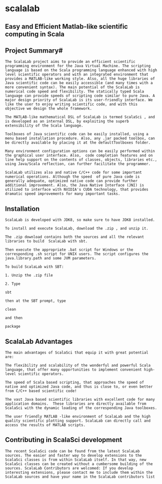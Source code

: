 # scalalab

## Easy and Efficient Matlab-like scientific computing in Scala ##


## Project Summary#

`The ScalaLab project aims to provide an efficient scientific programming environment for the Java Virtual Machine. The scripting language is based on the Scala programming language enhanced with high level scientific operators and with an integrated environment that provides a MATLAB-like working style. Also, all the huge libraries of Java scientific code can be easily accessible (and many times with a more convenient syntax). The main potential of the ScalaLab is numerical code speed and flexibility. The statically typed Scala language can provide speeds of scripting code similar to pure Java. A major design priority of ScalaLab is its user-friendly interface. We like the user to enjoy writing scientific code, and with this objective we design the whole framework.`

`The MATLAB-like mathematical DSL of ScalaLab is termed ScalaSci , and is developed as an internal DSL, by exploiting the superb extensibility of the Scala language.`

`Toolboxes of Java scientific code can be easily installed, using a menu based installation procedure. Also, any .jar packed toolbox, can be directly available by placing it at the defaultToolboxes folder.`

`Many environment configuration options can be easily performed within the graphical user interface. Also,  code completion features and on line help support on the contents of classes, objects, libraries etc., using Java/Scala reflection, can further facilitate the programmer.`

`ScalaLab utilizes also and native C/C++ code for some important numerical operations. Although the speed  of pure Java code is generally adequate, optimized native code can provide further additional improvement. Also, the Java Native Interface (JNI) is utilized to interface with NVIDIA's CUDA technology, that provides dramatic speed improvements for many important tasks.`

## Installation

`ScalaLab is developed with JDK8, so make sure to have JDK8 installed.`

`To install and execute ScalaLab, download the .zip , and unzip it.  `

`The .zip download contains both the sources and all the relevant libraries to build  ScalaLab with sbt.`

`Then execute the appropriate .bat script for Windows or the corresponding .sh script for UNIX users. The script configures the java.library.path and some JVM parameters.`

`To build ScalaLab with SBT:`


`1. Unzip the .zip file`

`2. Type` 

`sbt`

`then at the SBT prompt, type `

`clean`

`and then`

`package`


## ScalaLab Advantages

`The main advantages of ScalaSci that equip it with great potential are:`

`The flexibility and scalability of the wonderful and powerful Scala language, that offer many opportunities to implement convenient high-level scientific operators.`

`The speed of Scala based scripting, that approaches the speed of native and optimized Java code, and thus is close to, or even better from C/C++ based scientific code!`

`The vast Java based scientific libraries with excellent code for many application domains.  These libraries are directly available from ScalaSci with the dynamic loading of the corresponding Java toolboxes.`

`The user friendly MATLAB -like environment of ScalaLab and the high quality scientific plotting support. ScalaLab can directly call and access the results of MATLAB scripts.`

## Contributing in ScalaSci development

`The recent ScalaSci code can be found from the latest ScalaLab sources. The easier and faster way to develop extensions to the ScalaSci classes is from within ScalaLab itself. In that way, new ScalaSci classes can be created without a cumbersome building of the sources. ScalaLab Contributors are welcomed: If you develop interesting extensions, please contact me to include them within the ScalaLab sources and have your name in the ScalaLab contributors list`
 
